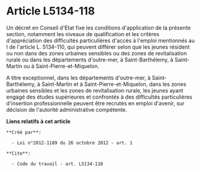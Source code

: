 # Article L5134-118

Un décret en Conseil d'Etat fixe les conditions d'application de la présente section, notamment les niveaux de qualification
et les critères d'appréciation des difficultés particulières d'accès à l'emploi mentionnés au I de l'article L. 5134-110, qui
peuvent différer selon que les jeunes résident ou non dans des zones urbaines sensibles ou des zones de revitalisation rurale
ou dans les départements d'outre-mer, à Saint-Barthélemy, à Saint-Martin ou à Saint-Pierre-et-Miquelon. 

A titre exceptionnel, dans les départements d'outre-mer, à Saint-Barthélemy, à Saint-Martin et à Saint-Pierre-et-Miquelon,
dans les zones urbaines sensibles et les zones de revitalisation rurale, les jeunes ayant engagé des études supérieures et
confrontés à des difficultés particulières d'insertion professionnelle peuvent être recrutés en emploi d'avenir, sur décision
de l'autorité administrative compétente.

**Liens relatifs à cet article**

	**Créé par**:

	  - Loi n°2012-1189 du 26 octobre 2012 - art. 1

	**Cite**:

	  - Code du travail - art. L5134-110
